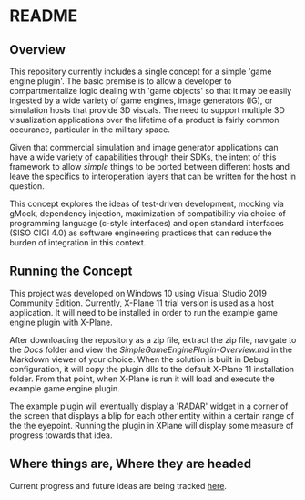 # README

## Overview

This repository currently includes a single concept for a simple 'game engine plugin'. The basic premise is to allow a developer to compartmentalize logic dealing with 'game objects' so that it may be easily ingested by a wide variety of game engines, image generators (IG), or simulation hosts that provide 3D visuals. The need to support multiple 3D visualization applications over the lifetime of a product is fairly common occurance, particular in the military space. 

Given that commercial simulation and image generator applications can have a wide variety of capabilities through their SDKs, the intent of this framework to allow *simple* things to be ported between different hosts and leave the specifics to interoperation layers that can be written for the host in question. 

This concept explores the ideas of test-driven development, mocking via gMock, dependency injection, maximization of compatibility via choice of programming language (c-style interfaces) and open standard  interfaces (SISO CIGI 4.0) as software engineering practices that can reduce the burden of integration in this context. 

## Running the Concept

This project was developed on Windows 10 using Visual Studio 2019 Community Edition. Currently, X-Plane 11 trial version is used as a host application. It will need to be installed in order to run the example game engine plugin with X-Plane.

After downloading the repository as a zip file, extract the zip file, navigate to the *Docs* folder and view the *SimpleGameEnginePlugin-Overview.md* in the Markdown viewer of your choice. When the solution is built in Debug configuration, it will copy the plugin dlls to the default X-Plane 11 installation folder. From that point, when X-Plane is run it will load and execute the example game engine plugin.

The example plugin will eventually display a 'RADAR' widget in a corner of the screen that displays a blip for each other entity within a certain range of the the eyepoint. Running the plugin in XPlane will display some measure of progress towards that idea. 

## Where things are, Where they are headed

Current progress and future ideas are being tracked [here](https://github.com/stevostj/Sandbox/projects/1).
